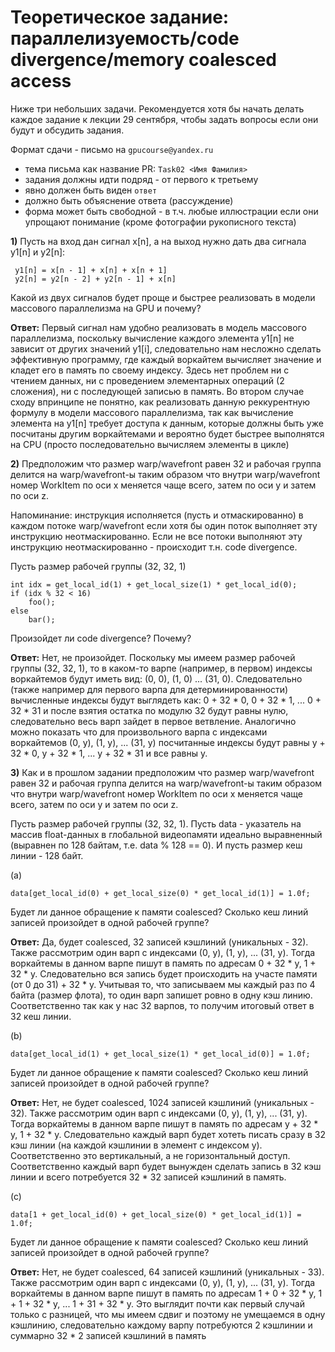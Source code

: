 # Теоретическое задание: параллелизуемость/code divergence/memory coalesced access

Ниже три небольших задачи. Рекомендуется хотя бы начать делать каждое задание к лекции 29 сентября, чтобы задать вопросы если они будут и обсудить задания.

Формат сдачи - письмо на ```gpucourse@yandex.ru```

 - тема письма как название PR: ```Task02 <Имя Фамилия>```
 - задания должны идти подряд - от первого к третьему
 - явно должен быть виден ```ответ```
 - должно быть объяснение ответа (рассуждение)
 - форма может быть свободной - в т.ч. любые иллюстрации если они упрощают понимание (кроме фотографии рукописного текста)

**1)** Пусть на вход дан сигнал x[n], а на выход нужно дать два сигнала y1[n] и y2[n]:

```
 y1[n] = x[n - 1] + x[n] + x[n + 1]
 y2[n] = y2[n - 2] + y2[n - 1] + x[n]
```

Какой из двух сигналов будет проще и быстрее реализовать в модели массового параллелизма на GPU и почему?

**Ответ:** Первый сигнал нам удобно реализовать в модель массового параллелизма, поскольку вычисление каждого элемента y1[n] не зависит от других значений y1[i], следовательно нам несложно сделать эффективную программу, где каждый воркайтем вычисляет значение и кладет его в память по своему индексу. Здесь нет проблем ни с чтением данных, ни с проведением элементарных операций (2 сложения), ни с последующей записью в память. Во втором случае сходу впринципе не понятно, как реализовать данную реккурентную формулу в модели массового параллелизма, так как вычисление элемента на y1[n] требует доступа к данным, которые должны быть уже посчитаны другим воркайтемами и вероятно будет быстрее выполнятся на CPU (просто последовательно вычисляем элементы в цикле)

**2)** Предположим что размер warp/wavefront равен 32 и рабочая группа делится
на warp/wavefront-ы таким образом что внутри warp/wavefront
номер WorkItem по оси x меняется чаще всего, затем по оси y и затем по оси z.

Напоминание: инструкция исполняется (пусть и отмаскированно) в каждом потоке warp/wavefront если хотя бы один поток выполняет эту инструкцию неотмаскированно. Если не все потоки выполняют эту инструкцию неотмаскированно - происходит т.н. code divergence.

Пусть размер рабочей группы (32, 32, 1)

```
int idx = get_local_id(1) + get_local_size(1) * get_local_id(0);
if (idx % 32 < 16)
    foo();
else
    bar();
```

Произойдет ли code divergence? Почему?

**Ответ:** Нет, не произойдет. Поскольку мы имеем размер рабочей группы (32, 32, 1), то в каком-то варпе (например, в первом) индексы воркайтемов будут иметь вид: (0, 0), (1, 0) ... (31, 0). Следовательно (также например для первого варпа для детерминированности) вычисленные индексы будут выглядеть как: 0 + 32 * 0, 0 + 32 * 1, ... 0 + 32 * 31 и после взятия остатка по модулю 32 будут равны нулю, следовательно весь варп зайдет в первое ветвление. Аналогично можно показать что для произвольного варпа с индексами воркайтемов (0, y), (1, y), ... (31, y) посчитанные индексы будут равны y + 32 * 0, y + 32 * 1, ... y + 32 * 31 и все равны y. 

**3)** Как и в прошлом задании предположим что размер warp/wavefront равен 32 и рабочая группа делится
на warp/wavefront-ы таким образом что внутри warp/wavefront
номер WorkItem по оси x меняется чаще всего, затем по оси y и затем по оси z.

Пусть размер рабочей группы (32, 32, 1).
Пусть data - указатель на массив float-данных в глобальной видеопамяти идеально выравненный (выравнен по 128 байтам, т.е. data % 128 == 0). И пусть размер кеш линии - 128 байт.

(a)
```
data[get_local_id(0) + get_local_size(0) * get_local_id(1)] = 1.0f;
```

Будет ли данное обращение к памяти coalesced? Сколько кеш линий записей произойдет в одной рабочей группе?

**Ответ:** Да, будет coalesced, 32 записей кэшлиний (уникальных - 32). Также рассмотрим один варп с индексами (0, y), (1, y), ... (31, y). Тогда воркайтемы в данном варпе пишут в память по адресам 0 + 32 * y, 1 + 32 * y. Следовательно вся запись будет происходить на участе памяти (от 0 до 31) + 32 * y. Учитывая то, что записываем мы каждый раз по 4 байта (размер флота), то один варп запишет ровно в одну кэш линию. Соответственно так как у нас 32 варпов, то получим итоговый ответ в 32 кеш линии.

(b)
```
data[get_local_id(1) + get_local_size(1) * get_local_id(0)] = 1.0f;
```

Будет ли данное обращение к памяти coalesced? Сколько кеш линий записей произойдет в одной рабочей группе?

**Ответ:** Нет, не будет coalesced, 1024 записей кэшлиний (уникальных - 32). Также рассмотрим один варп с индексами (0, y), (1, y), ... (31, y). Тогда воркайтемы в данном варпе пишут в память по адресам y + 32 * y, 1 + 32 * y. Следовательно каждый варп будет хотеть писать сразу в 32 кэш линии (на каждой кэшлинии в элемент с индексом y). Соответственно это вертикальный, а не горизонтальный доступ. Соответственно каждый варп будет вынужден сделать запись в 32 кэш линии и всего потребуется 32 * 32 записей кэшлиний в память.

(c)
```
data[1 + get_local_id(0) + get_local_size(0) * get_local_id(1)] = 1.0f;
```

Будет ли данное обращение к памяти coalesced? Сколько кеш линий записей произойдет в одной рабочей группе?

**Ответ:** Нет, не будет coalesced, 64 записей кэшлиний (уникальных - 33). Также рассмотрим один варп с индексами (0, y), (1, y), ... (31, y). Тогда воркайтемы в данном варпе пишут в память по адресам 1 + 0 + 32 * y, 1 + 1 + 32 * y, ... 1 + 31 + 32 * y. Это выглядит почти как первый случай только с разницей, что мы имеем сдвиг и поэтому не умещаемся в одну кэшлинию, следовательно каждому варпу потребуются 2 кэшлинии и суммарно 32 * 2 записей кэшлиний в память
